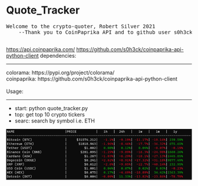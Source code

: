 <h1> Quote_Tracker</h1>
<pre>
Welcome to the crypto-quoter, Robert Silver 2021
    --Thank you to CoinPaprika API and to github user s0h3ck for their useful package

</pre>
<a href = "https://api.coinpaprika.com/">https://api.coinpaprika.com/</a>
<a href = "https://github.com/s0h3ck/coinpaprika-api-python-client">https://github.com/s0h3ck/coinpaprika-api-python-client</a>

<span>
dependencies:<hr>
colorama: https://pypi.org/project/colorama/<br>
coinpaprika: https://github.com/s0h3ck/coinpaprika-api-python-client<br>
<br>
Usage:<hr>
<ul>
<li>start: python quote_tracker.py
<li>top: get top 10 crypto tickers
<li>searc: search by symbol i.e. ETH
</ul
</span>

<img src="https://raw.githubusercontent.com/r-silver1/crypto_quotes/main/ex_img.PNG" alt="example output">
